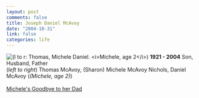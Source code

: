```yaml
--- 
layout: post
comments: false
title: Joseph Daniel McAvoy
date: "2004-10-31"
link: false
categories: life
---
```

<img src="http://zanshin.net/images/dan.jpg" alt="(l to r: Thomas, Michele Daniel. <i>Michele, age 2</i>)">
<strong>1921 - 2004</strong> Son, Husband, Father <br />(<i>left to right</i>) Thomas McAvoy, (Sharon) Michele McAvoy Nichols, Daniel McAvoy (<i>(Michele, age 2)</i>)<br /><br /><a href="http://andifyoudidknow.com/archives/000508.html" title="Michele's Goodbye to her dad">Michele's Goodbye to her Dad</a>
